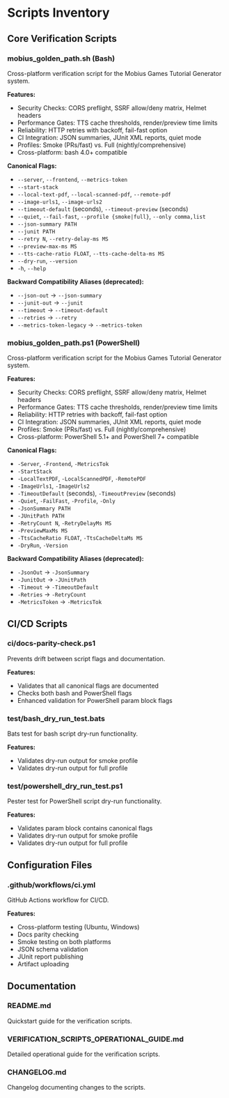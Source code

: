 # Scripts Inventory

## Core Verification Scripts

### mobius_golden_path.sh (Bash)
Cross-platform verification script for the Mobius Games Tutorial Generator system.

**Features:**
- Security Checks: CORS preflight, SSRF allow/deny matrix, Helmet headers
- Performance Gates: TTS cache thresholds, render/preview time limits
- Reliability: HTTP retries with backoff, fail-fast option
- CI Integration: JSON summaries, JUnit XML reports, quiet mode
- Profiles: Smoke (PRs/fast) vs. Full (nightly/comprehensive)
- Cross-platform: bash 4.0+ compatible

**Canonical Flags:**
- `--server`, `--frontend`, `--metrics-token`
- `--start-stack`
- `--local-text-pdf`, `--local-scanned-pdf`, `--remote-pdf`
- `--image-urls1`, `--image-urls2`
- `--timeout-default` (seconds), `--timeout-preview` (seconds)
- `--quiet`, `--fail-fast`, `--profile {smoke|full}`, `--only comma,list`
- `--json-summary PATH`
- `--junit PATH`
- `--retry N`, `--retry-delay-ms MS`
- `--preview-max-ms MS`
- `--tts-cache-ratio FLOAT`, `--tts-cache-delta-ms MS`
- `--dry-run`, `--version`
- `-h`, `--help`

**Backward Compatibility Aliases (deprecated):**
- `--json-out` → `--json-summary`
- `--junit-out` → `--junit`
- `--timeout` → `--timeout-default`
- `--retries` → `--retry`
- `--metrics-token-legacy` → `--metrics-token`

### mobius_golden_path.ps1 (PowerShell)
Cross-platform verification script for the Mobius Games Tutorial Generator system.

**Features:**
- Security Checks: CORS preflight, SSRF allow/deny matrix, Helmet headers
- Performance Gates: TTS cache thresholds, render/preview time limits
- Reliability: HTTP retries with backoff, fail-fast option
- CI Integration: JSON summaries, JUnit XML reports, quiet mode
- Profiles: Smoke (PRs/fast) vs. Full (nightly/comprehensive)
- Cross-platform: PowerShell 5.1+ and PowerShell 7+ compatible

**Canonical Flags:**
- `-Server`, `-Frontend`, `-MetricsTok`
- `-StartStack`
- `-LocalTextPDF`, `-LocalScannedPDF`, `-RemotePDF`
- `-ImageUrls1`, `-ImageUrls2`
- `-TimeoutDefault` (seconds), `-TimeoutPreview` (seconds)
- `-Quiet`, `-FailFast`, `-Profile`, `-Only`
- `-JsonSummary PATH`
- `-JUnitPath PATH`
- `-RetryCount N`, `-RetryDelayMs MS`
- `-PreviewMaxMs MS`
- `-TtsCacheRatio FLOAT`, `-TtsCacheDeltaMs MS`
- `-DryRun`, `-Version`

**Backward Compatibility Aliases (deprecated):**
- `-JsonOut` → `-JsonSummary`
- `-JunitOut` → `-JUnitPath`
- `-Timeout` → `-TimeoutDefault`
- `-Retries` → `-RetryCount`
- `-MetricsToken` → `-MetricsTok`

## CI/CD Scripts

### ci/docs-parity-check.ps1
Prevents drift between script flags and documentation.

**Features:**
- Validates that all canonical flags are documented
- Checks both bash and PowerShell flags
- Enhanced validation for PowerShell param block flags

### test/bash_dry_run_test.bats
Bats test for bash script dry-run functionality.

**Features:**
- Validates dry-run output for smoke profile
- Validates dry-run output for full profile

### test/powershell_dry_run_test.ps1
Pester test for PowerShell script dry-run functionality.

**Features:**
- Validates param block contains canonical flags
- Validates dry-run output for smoke profile
- Validates dry-run output for full profile

## Configuration Files

### .github/workflows/ci.yml
GitHub Actions workflow for CI/CD.

**Features:**
- Cross-platform testing (Ubuntu, Windows)
- Docs parity checking
- Smoke testing on both platforms
- JSON schema validation
- JUnit report publishing
- Artifact uploading

## Documentation

### README.md
Quickstart guide for the verification scripts.

### VERIFICATION_SCRIPTS_OPERATIONAL_GUIDE.md
Detailed operational guide for the verification scripts.

### CHANGELOG.md
Changelog documenting changes to the scripts.